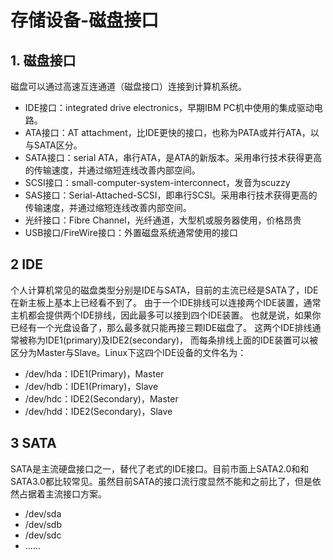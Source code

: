 ﻿# 存储设备-磁盘接口

## 1. 磁盘接口 ##

磁盘可以通过高速互连通道（磁盘接口）连接到计算机系统。

* IDE接口：integrated drive electronics，早期IBM PC机中使用的集成驱动电路。
* ATA接口：AT attachment，比IDE更快的接口，也称为PATA或并行ATA，以与SATA区分。
* SATA接口：serial ATA，串行ATA，是ATA的新版本。采用串行技术获得更高的传输速度，并通过缩短连线改善内部空间。
* SCSI接口：small-computer-system-interconnect，发音为scuzzy
* SAS接口：Serial-Attached-SCSI，即串行SCSI。采用串行技术获得更高的传输速度，并通过缩短连线改善内部空间。
* 光纤接口：Fibre Channel，光纤通道，大型机或服务器使用，价格昂贵
* USB接口/FireWire接口：外置磁盘系统通常使用的接口

## 2 IDE ##

个人计算机常见的磁盘类型分别是IDE与SATA，目前的主流已经是SATA了，IDE在新主板上基本上已经看不到了。 由于一个IDE排线可以连接两个IDE装置，通常主机都会提供两个IDE排线，因此最多可以接到四个IDE装置。 也就是说，如果你已经有一个光盘设备了，那么最多就只能再接三颗IDE磁盘了。 这两个IDE排线通常被称为IDE1(primary)及IDE2(secondary)， 而每条排线上面的IDE装置可以被区分为Master与Slave。Linux下这四个IDE设备的文件名为：

* /dev/hda：IDE1(Primary)，Master
* /dev/hdb：IDE1(Primary)，Slave
* /dev/hdc：IDE2(Secondary)，Master
* /dev/hdd：IDE2(Secondary)，Slave

## 3 SATA ##

SATA是主流硬盘接口之一，替代了老式的IDE接口。目前市面上SATA2.0和和SATA3.0都比较常见。虽然目前SATA的接口流行度显然不能和之前比了，但是依然占据着主流接口方案。

* /dev/sda
* /dev/sdb
* /dev/sdc
* ......
